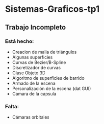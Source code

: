 # Sistemas-Graficos-tp1
## Trabajo Incompleto
### Está hecho:
* Creacion de malla de triángulos
* Algunas superficies
* Curvas de Bezier/B-Spline
* Discretizador de curvas
* Clase Objeto 3D
* Algoritmo de superficies de barrido
* Armado de la escena
* Personalización de la escena (dat GUI)
* Camara de la capsula
### Falta:
* Cámaras orbitales

